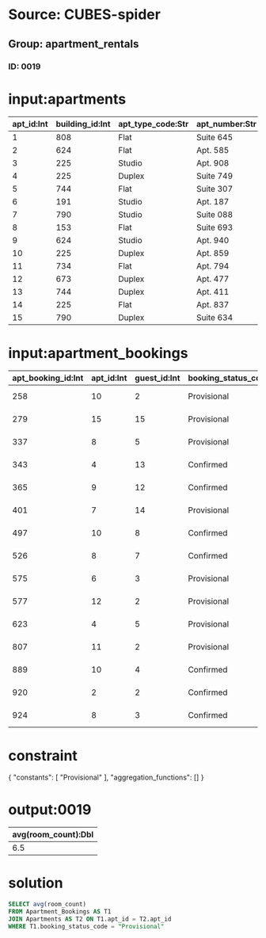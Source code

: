 # Source: CUBES-spider
## Group: apartment_rentals
### ID: 0019

# input:apartments

| apt_id:Int | building_id:Int | apt_type_code:Str | apt_number:Str | bathroom_count:Int | bedroom_count:Int | room_count:Str |
|---|---|---|---|---|---|---|
| 1 | 808 | Flat | Suite 645 | 1 | 3 | 7 |
| 2 | 624 | Flat | Apt. 585 | 2 | 4 | 5 |
| 3 | 225 | Studio | Apt. 908 | 1 | 6 | 7 |
| 4 | 225 | Duplex | Suite 749 | 1 | 5 | 8 |
| 5 | 744 | Flat | Suite 307 | 2 | 4 | 9 |
| 6 | 191 | Studio | Apt. 187 | 3 | 5 | 9 |
| 7 | 790 | Studio | Suite 088 | 2 | 4 | 6 |
| 8 | 153 | Flat | Suite 693 | 2 | 3 | 9 |
| 9 | 624 | Studio | Apt. 940 | 1 | 4 | 8 |
| 10 | 225 | Duplex | Apt. 859 | 2 | 3 | 6 |
| 11 | 734 | Flat | Apt. 794 | 1 | 5 | 3 |
| 12 | 673 | Duplex | Apt. 477 | 2 | 6 | 3 |
| 13 | 744 | Duplex | Apt. 411 | 2 | 5 | 9 |
| 14 | 225 | Flat | Apt. 837 | 2 | 4 | 8 |
| 15 | 790 | Duplex | Suite 634 | 3 | 6 | 8 |

# input:apartment_bookings

| apt_booking_id:Int | apt_id:Int | guest_id:Int | booking_status_code:Str | booking_start_date:Str | booking_end_date:Str |
|---|---|---|---|---|---|
| 258 | 10 | 2 | Provisional | 2016-09-26 17:13:49 | 2017-10-07 11:38:48 |
| 279 | 15 | 15 | Provisional | 2016-04-01 06:28:08 | 2017-10-25 11:08:42 |
| 337 | 8 | 5 | Provisional | 2017-03-13 16:20:14 | 2018-02-19 16:59:08 |
| 343 | 4 | 13 | Confirmed | 2016-08-04 10:33:00 | 2017-09-29 12:43:50 |
| 365 | 9 | 12 | Confirmed | 2017-02-11 14:34:14 | 2017-10-07 20:47:19 |
| 401 | 7 | 14 | Provisional | 2016-05-24 20:09:38 | 2017-10-03 01:56:21 |
| 497 | 10 | 8 | Confirmed | 2016-07-25 02:57:04 | 2017-09-28 11:08:15 |
| 526 | 8 | 7 | Confirmed | 2016-11-26 05:04:31 | 2018-02-25 15:15:37 |
| 575 | 6 | 3 | Provisional | 2017-05-13 18:17:20 | 2017-10-06 11:15:58 |
| 577 | 12 | 2 | Provisional | 2017-03-04 02:23:49 | 2018-02-06 16:57:05 |
| 623 | 4 | 5 | Provisional | 2016-06-07 05:05:18 | 2017-11-13 13:59:45 |
| 807 | 11 | 2 | Provisional | 2016-04-17 12:53:59 | 2018-03-20 17:32:58 |
| 889 | 10 | 4 | Confirmed | 2016-09-28 05:00:50 | 2017-09-30 18:41:04 |
| 920 | 2 | 2 | Confirmed | 2017-04-07 04:53:27 | 2017-11-29 12:59:42 |
| 924 | 8 | 3 | Confirmed | 2017-07-03 14:15:56 | 2017-11-12 01:05:09 |

# constraint

{
  "constants": [
    "Provisional"
  ],
  "aggregation_functions": []
}

# output:0019

| avg(room_count):Dbl |
|---|
| 6.5 |

# solution

```sql
SELECT avg(room_count)
FROM Apartment_Bookings AS T1
JOIN Apartments AS T2 ON T1.apt_id = T2.apt_id
WHERE T1.booking_status_code = "Provisional"
```
